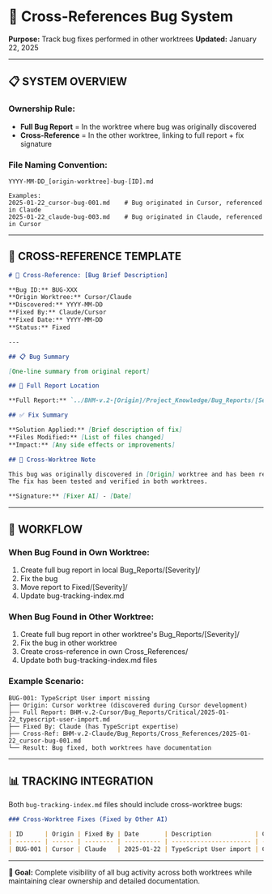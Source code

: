 # 🔗 Cross-References Bug System

**Purpose:** Track bug fixes performed in other worktrees
**Updated:** January 22, 2025

---

## 📋 **SYSTEM OVERVIEW**

### **Ownership Rule:**

- **Full Bug Report** = In the worktree where bug was originally discovered
- **Cross-Reference** = In the other worktree, linking to full report + fix signature

### **File Naming Convention:**

```
YYYY-MM-DD_[origin-worktree]-bug-[ID].md

Examples:
2025-01-22_cursor-bug-001.md    # Bug originated in Cursor, referenced in Claude
2025-01-22_claude-bug-003.md    # Bug originated in Claude, referenced in Cursor
```

---

## 📝 **CROSS-REFERENCE TEMPLATE**

```markdown
# 🔗 Cross-Reference: [Bug Brief Description]

**Bug ID:** BUG-XXX
**Origin Worktree:** Cursor/Claude
**Discovered:** YYYY-MM-DD
**Fixed By:** Claude/Cursor
**Fixed Date:** YYYY-MM-DD
**Status:** Fixed

---

## 📋 Bug Summary

[One-line summary from original report]

## 🔗 Full Report Location

**Full Report:** `../BHM-v.2-[Origin]/Project_Knowledge/Bug_Reports/[Severity]/YYYY-MM-DD_bug-description.md`

## ✅ Fix Summary

**Solution Applied:** [Brief description of fix]
**Files Modified:** [List of files changed]
**Impact:** [Any side effects or improvements]

## 📝 Cross-Worktree Note

This bug was originally discovered in [Origin] worktree and has been resolved by [Fixer AI].
The fix has been tested and verified in both worktrees.

**Signature:** [Fixer AI] - [Date]
```

---

## 🔄 **WORKFLOW**

### **When Bug Found in Own Worktree:**

1. Create full bug report in local Bug_Reports/[Severity]/
2. Fix the bug
3. Move report to Fixed/[Severity]/
4. Update bug-tracking-index.md

### **When Bug Found in Other Worktree:**

1. Create full bug report in other worktree's Bug_Reports/[Severity]/
2. Fix the bug in other worktree
3. Create cross-reference in own Cross_References/
4. Update both bug-tracking-index.md files

### **Example Scenario:**

```
BUG-001: TypeScript User import missing
├── Origin: Cursor worktree (discovered during Cursor development)
├── Full Report: BHM-v.2-Cursor/Bug_Reports/Critical/2025-01-22_typescript-user-import.md
├── Fixed By: Claude (has TypeScript expertise)
├── Cross-Ref: BHM-v.2-Claude/Bug_Reports/Cross_References/2025-01-22_cursor-bug-001.md
└── Result: Bug fixed, both worktrees have documentation
```

---

## 📊 **TRACKING INTEGRATION**

Both `bug-tracking-index.md` files should include cross-worktree bugs:

```markdown
### Cross-Worktree Fixes (Fixed by Other AI)

| ID      | Origin | Fixed By | Date       | Description            | Cross-Ref                                     |
| ------- | ------ | -------- | ---------- | ---------------------- | --------------------------------------------- |
| BUG-001 | Cursor | Claude   | 2025-01-22 | TypeScript User import | Cross_References/2025-01-22_cursor-bug-001.md |
```

---

**🎯 Goal:** Complete visibility of all bug activity across both worktrees while maintaining clear ownership and detailed documentation.
